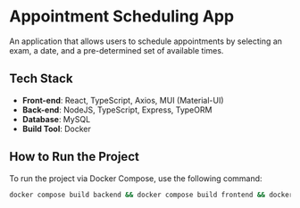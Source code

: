 # Appointment Scheduling App

An application that allows users to schedule appointments by selecting an exam, a date, and a pre-determined set of available times.

## Tech Stack

- **Front-end**: React, TypeScript, Axios, MUI (Material-UI)
- **Back-end**: NodeJS, TypeScript, Express, TypeORM
- **Database**: MySQL
- **Build Tool**: Docker

## How to Run the Project

To run the project via Docker Compose, use the following command:

```bash
docker compose build backend && docker compose build frontend && docker compose up -d ´


